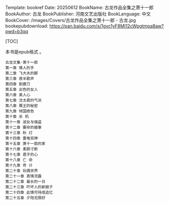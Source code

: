 Template: bookref
Date: 20250612
BookName: 古龙作品全集之萧十一郎
BookAuthor: 古龙
BookPublisher: 河南文艺出版社
BookLanguage: 中文
BookCover: /images/Covers/古龙作品全集之萧十一郎 - 古龙.jpg
bookepubdownload: https://pan.baidu.com/s/1gvc1yF8MI12cWpgtmpa8aw?pwd=b3qq


[TOC]

本书是epub格式 。



```
古龙文集·萧十一郎
第一章 情人的手
第二章 飞大夫的脚
第三章 夜半歌声
第四章 割鹿刀
第五章 出色的女人
第六章 美人心
第七章 沈太君的气派
第八章 鹰王的秘密
第九章 倾国绝色
第十章 杀 机
第十一章 淑女与强盗
第十二章 要命的婚事
第十三章 秋 灯
第十四章 雷电双神
第十五章 萧十一郎的家
第十六章 柔肠寸断
第十七章 君子的心
第十八章 亡 命
第十九章 奇 计
第二十章 玩偶世界
第二十一章 真情流露
第二十二章 最长的一日
第二十三章 吓坏人的新娘子
第二十四章 此情可待成追忆
第二十五章 夕阳无限好
```